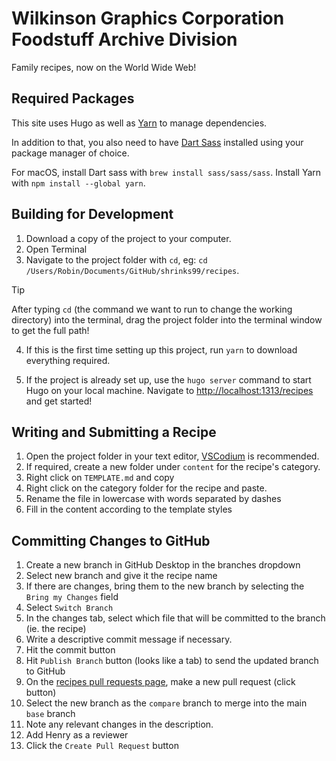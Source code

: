 # Wilkinson Graphics Corporation Foodstuff Archive Division

Family recipes, now on the World Wide Web!

## Required Packages

This site uses Hugo as well as [Yarn](https://classic.yarnpkg.com/lang/en/docs/install/#mac-stable) to manage dependencies.

In addition to that, you also need to have [Dart Sass](https://gohugo.io/hugo-pipes/transpile-sass-to-css/#installing-in-a-development-environment) installed using your package manager of choice.

For macOS, install Dart sass with `brew install sass/sass/sass`.  Install Yarn with `npm install --global yarn`.

## Building for Development

1. Download a copy of the project to your computer.
2. Open Terminal
3. Navigate to the project folder with `cd`, eg: `cd /Users/Robin/Documents/GitHub/shrinks99/recipes`.

> [!TIP]
> After typing `cd` (the command we want to run to change the working directory) into the terminal, drag the project folder into the terminal window to get the full path!

4. If this is the first time setting up this project, run `yarn` to download everything required.

5. If the project is already set up, use the `hugo server` command to start Hugo on your local machine.  Navigate to [http://localhost:1313/recipes](http://localhost:1313/recipes) and get started!

## Writing and Submitting a Recipe

1. Open the project folder in your text editor, [VSCodium](https://vscodium.com/) is recommended.
2. If required, create a new folder under `content` for the recipe's category.
3. Right click on `TEMPLATE.md` and copy
4. Right click on the category folder for the recipe and paste.
5. Rename the file in lowercase with words separated by dashes
6. Fill in the content according to the template styles

## Committing Changes to GitHub

1. Create a new branch in GitHub Desktop in the branches dropdown
2. Select new branch and give it the recipe name
3. If there are changes, bring them to the new branch by selecting the `Bring my Changes` field
4. Select `Switch Branch`
5. In the changes tab, select which file that will be committed to the branch (ie. the recipe)
6. Write a descriptive commit message if necessary.
7. Hit the commit button
8. Hit `Publish Branch` button (looks like a tab) to send the updated branch to GitHub
9. On the [recipes pull requests page](https://github.com/Shrinks99/recipes/pulls), make a new pull request (click button)
10. Select the new branch as the `compare` branch to merge into the main `base` branch
11. Note any relevant changes in the description.
12. Add Henry as a reviewer
13. Click the `Create Pull Request` button
